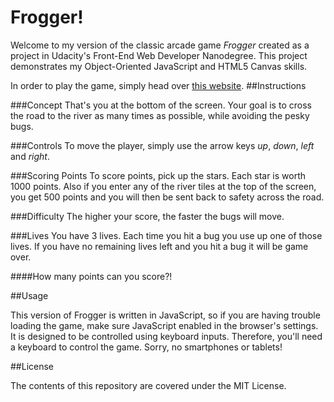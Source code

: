 # Frogger!

Welcome to my version of the classic arcade game *Frogger* created as a project in Udacity's Front-End Web Developer Nanodegree. This project demonstrates my Object-Oriented JavaScript and HTML5 Canvas skills.

In order to play the game, simply head over [this website](https://www.github.com).
##Instructions

###Concept
That's you at the bottom of the screen. Your goal is to cross the road to the river as many times as possible, while avoiding the pesky bugs.

###Controls
To move the player, simply use the arrow keys _up_, _down_, _left_ and _right_.

###Scoring Points
To score points, pick up the stars. Each star is worth 1000 points.
Also if you enter any of the river tiles at the top of the screen, you get 500 points and you will then be sent back to safety across the road.


###Difficulty
The higher your score, the faster the bugs will move.

###Lives
You have 3 lives. Each time you hit a bug you use up one of those lives. If you have no remaining lives left and you hit a bug it will be game over.

####How many points can you score?!

##Usage

This version of Frogger is written in JavaScript, so if you are having trouble loading the game, make sure JavaScript enabled in the browser's settings.
It is designed to be controlled using keyboard inputs. Therefore, you'll need a keyboard to control the game. Sorry, no smartphones or tablets!

##License

The contents of this repository are covered under the MIT License.
